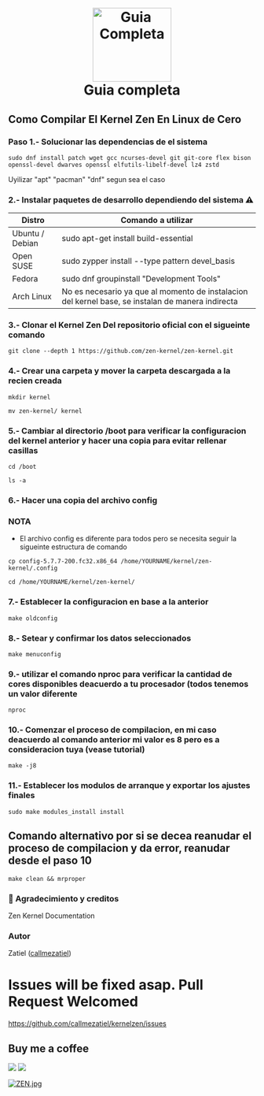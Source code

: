 <h1 align="center">
  <br>
  <a href="https://github.com/callmezatiel"><img src="https://i.postimg.cc/qMmnw0b4/zenk.png" width=160 height=150 alt="Guia Completa"></a>
  <br>
  Guia completa
  <br>
</h1>

## Como Compilar El Kernel Zen En Linux de Cero

### Paso 1.- Solucionar las dependencias de el sistema
```
sudo dnf install patch wget gcc ncurses-devel git git-core flex bison openssl-devel dwarves openssl elfutils-libelf-devel lz4 zstd
```
Uyilizar "apt" "pacman" "dnf" segun sea el caso

### 2.- Instalar paquetes de desarrollo dependiendo del sistema ⚠️

| Distro| Comando a utilizar |
| ------ | ------ |
| Ubuntu / Debian | sudo apt-get install build-essential |
| Open SUSE |  sudo zypper install --type pattern devel_basis |
|Fedora|sudo dnf groupinstall "Development Tools"|
|Arch Linux | No es necesario ya que al momento de instalacion del kernel base, se instalan de manera indirecta|



### 3.- Clonar el Kernel Zen Del repositorio oficial con el sigueinte comando
```
git clone --depth 1 https://github.com/zen-kernel/zen-kernel.git 
```
### 4.- Crear una carpeta y mover la carpeta descargada a la recien creada 
```
mkdir kernel
```
```
mv zen-kernel/ kernel
```
### 5.- Cambiar al directorio /boot para verificar la configuracion del kernel anterior y hacer una copia para evitar rellenar casillas
```
cd /boot
```
```
ls -a
```
### 6.- Hacer una copia del archivo config

### NOTA

* El archivo config es diferente para todos pero se necesita seguir la sigueinte estructura de comando

```
cp config-5.7.7-200.fc32.x86_64 /home/YOURNAME/kernel/zen-kernel/.config
```
```
cd /home/YOURNAME/kernel/zen-kernel/
```
### 7.- Establecer la configuracion en base a la anterior 
```
make oldconfig
```
### 8.- Setear y confirmar los datos seleccionados
```
make menuconfig
```
### 9.- utilizar el comando nproc para verificar la cantidad de cores disponibles deacuerdo a tu procesador (todos tenemos un valor diferente
```
nproc 
```
### 10.- Comenzar el proceso de compilacion, en mi caso deacuerdo al comando anterior mi valor es 8 pero es a consideracion tuya (vease tutorial)
```
make -j8
```
### 11.- Establecer los modulos de arranque y exportar los ajustes finales
```
sudo make modules_install install
```
## Comando alternativo por si se decea reanudar el proceso de compilacion y da error, reanudar desde el paso 10   
```
make clean && mrproper
```
###  💙 Agradecimiento y creditos
Zen Kernel Documentation

### Autor
Zatiel ([callmezatiel](https://github.com/callmezatiel))

# Issues will be fixed asap. Pull Request Welcomed
https://github.com/callmezatiel/kernelzen/issues

## Buy me a coffee
<a href="https://www.paypal.me/zatiel"><img src="https://img.shields.io/badge/don-paypal-blue"></a> <a href="https://www.patreon.com/zatiel"><img src="https://img.shields.io/badge/don-patreon-ff69b4">

[![ZEN.jpg](https://i.postimg.cc/brcjdM07/ZEN.jpg)](https://postimg.cc/YG3PsdsR)
